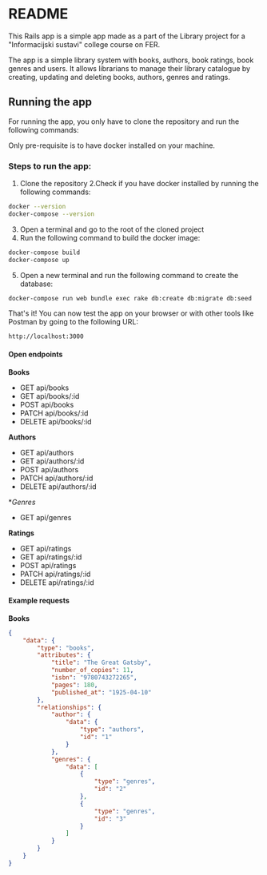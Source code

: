 # README

This Rails app is a simple app made as a part of the Library project for a "Informacijski sustavi" college course on FER.

The app is a simple library system with books, authors, book ratings, book genres and users. 
It allows librarians to manage their library catalogue by creating, updating and deleting books, authors, genres and ratings.

## Running the app
For running the app, you only have to clone the repository and run the following commands:

Only pre-requisite is to have docker installed on your machine.

### Steps to run the app:
1. Clone the repository
2.Check if you have docker installed by running the following commands:
```bash
docker --version
docker-compose --version
```
3. Open a terminal and go to the root of the cloned project
4. Run the following command to build the docker image:
```bash
docker-compose build
docker-compose up
```
5. Open a new terminal and run the following command to create the database:
```bash
docker-compose run web bundle exec rake db:create db:migrate db:seed
```

That's it! You can now test the app on your browser or with other tools like Postman by going to the following URL:
```
http://localhost:3000
```

#### Open endpoints
**Books**
- GET api/books
- GET api/books/:id
- POST api/books
- PATCH api/books/:id
- DELETE api/books/:id

**Authors**
- GET api/authors
- GET api/authors/:id
- POST api/authors
- PATCH api/authors/:id
- DELETE api/authors/:id

**Genres*
- GET api/genres

**Ratings**
- GET api/ratings
- GET api/ratings/:id
- POST api/ratings
- PATCH api/ratings/:id
- DELETE api/ratings/:id

#### Example requests

**Books**
```json
{
    "data": {
        "type": "books",
        "attributes": {
            "title": "The Great Gatsby",
            "number_of_copies": 11,
            "isbn": "9780743272265",
            "pages": 180,
            "published_at": "1925-04-10"
        },
        "relationships": {
            "author": {
                "data": {
                    "type": "authors",
                    "id": "1"
                }
            },
            "genres": {
                "data": [
                    {
                        "type": "genres",
                        "id": "2"
                    },
                    {
                        "type": "genres",
                        "id": "3"
                    }
                ]
            }
        }
    }
}
```